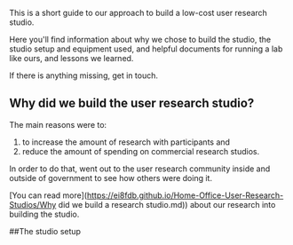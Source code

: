 
This is a short guide to our approach to build a low-cost user research studio.

Here you'll find information about why we chose to build the studio, the studio setup and equipment used, and helpful documents for running a lab like ours, and lessons we learned.

If there is anything missing, get in touch.

## Why did we build the user research studio?

The main reasons were to:

1. to increase the amount of research with participants and
2. reduce the amount of spending on commercial research studios.

In order to do that, went out to the user research community inside and outside of government to see how others were doing it.

[You can read more](https://ei8fdb.github.io/Home-Office-User-Research-Studios/Why did we build a research studio.md)) about our research into building the studio.

##The studio setup
